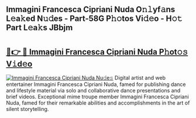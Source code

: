 ## Immagini Francesca Cipriani Nuda O𝚗𝚕yf𝚊ns L𝚎a𝚔ed N𝚞𝚍es - Part-58G P𝚑𝚘tos Vi𝚍𝚎o - H𝚘𝚝 Part L𝚎a𝚔s JBbjm

# <h2><a href="http://kff4kwc.oniu.top/?m=Immagini+Francesca+Cipriani+Nuda">🔗👉 🔴 Immagini Francesca Cipriani Nuda P𝚑ot𝚘𝚜 V𝚒d𝚎o</a></h2>

[![Immagini Francesca Cipriani Nuda Nu𝚍e𝚜](https://i.imgur.com/0qMVB7G.gif)](http://kff4kwc.oniu.top/?m=Immagini+Francesca+Cipriani+Nuda)
Digital artist and web entertainer Immagini Francesca Cipriani Nuda, famed for publishing dance and lifestyle material via solo and collaborative dance presentations and brief videos. Exceptional mime troupe member Immagini Francesca Cipriani Nuda, famed for their remarkable abilities and accomplishments in the art of silent storytelling.  
